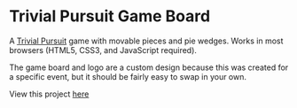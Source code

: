 Trivial Pursuit Game Board
==========================

A <a href="http://en.wikipedia.org/wiki/Trivial_Pursuit">Trivial Pursuit</a> game with movable pieces and pie wedges. Works in most browsers (HTML5, CSS3, and JavaScript required).

The game board and logo are a custom design because this was created for a specific event, but it should be fairly easy to swap in your own.

View this project <a href="http://ellorans.github.io/trivialpursuit/">here</a>
